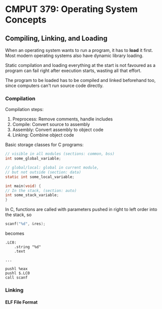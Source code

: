 # CMPUT 379: Operating System Concepts

## Compiling, Linking, and Loading

When an operating system wants to run a program, it has to **load** it first. Most modern operating systems also have dynamic library loading.

Static compilation and loading everything at the start is not favoured as a program can fail right after execution starts, wasting all that effort.

The program to be loaded has to be compiled and linked beforehand too, since computers can't run source code directly.

### Compilation

Compilation steps:

1. Preprocess: Remove comments, handle includes
2. Compile: Convert source to assembly
3. Assembly: Convert assembly to object code
4. Linking: Combine object code

Basic storage classes for C programs:

```c
// visible in all modules (sections: common, bss)
int some_global_variable;

// global/local: global in current module,
// but not outside (section: data)
static int some_local_variable;

int main(void) {
// In the stack, (section: auto)
int some_stack_variable;
}
```

In C, functions are called with parameters pushed in right to left order into the stack, so

```c
scanf("%d", &res);
```

becomes

```assembly_x86
.LC0:
    .string "%d"
    .text

...

pushl %eax
pushl $.LC0
call scanf
```

### Linking

#### ELF File Format

